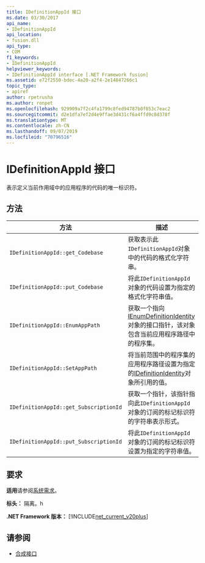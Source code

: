 ```yaml
---
title: IDefinitionAppId 接口
ms.date: 03/30/2017
api_name:
- IDefinitionAppId
api_location:
- fusion.dll
api_type:
- COM
f1_keywords:
- IDefinitionAppId
helpviewer_keywords:
- IDefinitionAppId interface [.NET Framework fusion]
ms.assetid: e72f2550-bdec-4a20-a2f4-2e14847266c1
topic_type:
- apiref
author: rpetrusha
ms.author: ronpet
ms.openlocfilehash: 929909a7f2c4fa1799c8fed94787b8f853c7eac2
ms.sourcegitcommit: d2e1dfa7ef2d4e9ffae3d431cf6a4ffd9c8d378f
ms.translationtype: MT
ms.contentlocale: zh-CN
ms.lasthandoff: 09/07/2019
ms.locfileid: "70796516"
---
```

# <a name="idefinitionappid-interface"></a>IDefinitionAppId 接口
表示定义当前作用域中的应用程序的代码的唯一标识符。  
  
## <a name="methods"></a>方法  
  
|方法|描述|  
|------------|-----------------|  
|`IDefinitionAppId::get_Codebase`|获取表示此`IDefinitionAppId`对象中的代码的格式化字符串。|  
|`IDefinitionAppId::put_Codebase`|将此`IDefinitionAppId`对象的代码设置为指定的格式化字符串值。|  
|`IDefinitionAppId::EnumAppPath`|获取一个指向[IEnumDefinitionIdentity](ienumdefinitionidentity-interface.md)对象的接口指针，该对象包含当前应用程序路径中的程序集。|  
|`IDefinitionAppId::SetAppPath`|将当前范围中的程序集的应用程序路径设置为指定的[IDefinitionIdentity](idefinitionidentity-interface.md)对象所引用的值。|  
|`IDefinitionAppId::get_SubscriptionId`|获取一个指针，该指针指向此`IDefinitionAppId`对象的订阅的标记标识符的字符串表示形式。|  
|`IDefinitionAppId::put_SubscriptionId`|将此`IDefinitionAppId`对象的订阅的标记标识符设置为指定的字符串值。|  
  
## <a name="requirements"></a>要求  
 **适用**请参阅[系统需求](../../get-started/system-requirements.md)。  
  
 **标头：** 隔离。h  
  
 **.NET Framework 版本：** [!INCLUDE[net_current_v20plus](../../../../includes/net-current-v20plus-md.md)]  
  
## <a name="see-also"></a>请参阅

- [合成接口](fusion-interfaces.md)
